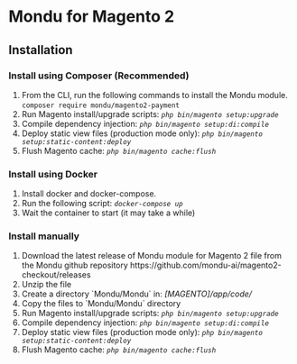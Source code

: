 # Mondu for Magento 2

## Installation

### Install using Composer (Recommended)

<ol>
<li> From the CLI, run the following commands to install the Mondu module.
<code>composer require mondu/magento2-payment</code></li>
<li> Run Magento install/upgrade scripts: <code><em>php bin/magento setup:upgrade</em></code> </li>
<li> Compile dependency injection: <code><em>php bin/magento setup:di:compile</em></code> </li>
<li> Deploy static view files (production mode only): <code><em>php bin/magento setup:static-content:deploy</em></code> </li>
<li> Flush Magento cache: <code><em>php bin/magento cache:flush</em></code></li>
</ol>

### Install using Docker

<ol>
<li> Install docker and docker-compose.
<li> Run the following script: <code><em>docker-compose up</em></code> </li>
<li> Wait the container to start (it may take a while)</li>
</ol>

### Install manually

<ol>
<li> Download the latest release of Mondu module for Magento 2 file from the Mondu github repository https://github.com/mondu-ai/magento2-checkout/releases </li>
<li> Unzip the file</li>
<li> Create a directory `Mondu/Mondu` in: <em>[MAGENTO]/app/code/ </em> </li>
<li> Copy the files to `Mondu/Mondu` directory </li>
<li> Run Magento install/upgrade scripts: <code><em>php bin/magento setup:upgrade</em></code> </li>
<li> Compile dependency injection: <code><em>php bin/magento setup:di:compile</em></code> </li>
<li> Deploy static view files (production mode only): <code><em>php bin/magento setup:static-content:deploy</em></code> </li>
<li> Flush Magento cache: <code><em>php bin/magento cache:flush</em></code></li>
</ol>
